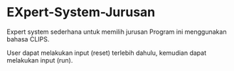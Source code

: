 # EXpert-System-Jurusan
Expert system sederhana untuk memilih jurusan
Program ini menggunakan bahasa CLIPS.

User dapat melakukan input (reset) terlebih dahulu, kemudian dapat melakukan input (run).
